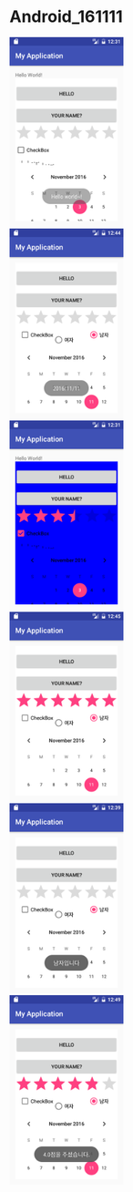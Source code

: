 # Android_161111
<img src='https://github.com/kingpyk/Android_161111/blob/master/app/pics/s1.png?raw=true' width=200><br>
<img src='https://github.com/kingpyk/Android_161111/blob/master/app/pics/sc2.png?raw=true' width=200><br>
<img src='https://github.com/kingpyk/Android_161111/blob/master/app/pics/s4.png?raw=true' width=200><br>
<img src='https://github.com/kingpyk/Android_161111/blob/master/app/pics/sc5.png?raw=true' width=200><br>
<img src='https://github.com/kingpyk/Android_161111/blob/master/app/pics/s6.png?raw=true' width=200><br>
<img src='https://github.com/kingpyk/Android_161111/blob/master/app/pics/s3.png?raw=true' width=200>
